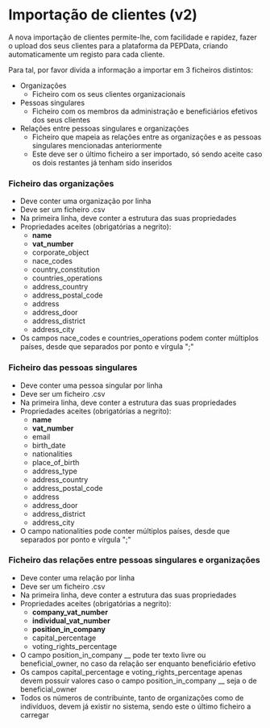 # Importação de clientes (v2)

A nova importação de clientes permite-lhe, com facilidade e rapidez, fazer o upload dos seus clientes para a plataforma da PEPData, criando automaticamente um registo para cada cliente.

Para tal, por favor divida a informação a importar em 3 ficheiros distintos:

* Organizações
  * Ficheiro com os seus clientes organizacionais
* Pessoas singulares
  * Ficheiro com os membros da administração e beneficiários efetivos dos seus clientes
* Relações entre pessoas singulares e organizações
  * Ficheiro que mapeia as relações entre as organizações e as pessoas singulares mencionadas anteriormente
  * Este deve ser o último ficheiro a ser importado, só sendo aceite caso os dois restantes já tenham sido inseridos

### Ficheiro das organizações

* Deve conter uma organização por linha
* Deve ser um ficheiro .csv
* Na primeira linha, deve conter a estrutura das suas propriedades
* Propriedades aceites (obrigatórias a negrito):
  * **name**
  * **vat\_number**
  * corporate\_object
  * nace\_codes
  * country\_constitution
  * countries\_operations
  * address\_country
  * address\_postal\_code
  * address
  * address\_door&#x20;
  * address\_district
  * &#x20;address\_city
* Os campos nace\_codes e countries\_operations podem conter múltiplos países, desde que separados por ponto e vírgula ";"

### Ficheiro das pessoas singulares

* Deve conter uma pessoa singular por linha
* Deve ser um ficheiro .csv
* Na primeira linha, deve conter a estrutura das suas propriedades
* Propriedades aceites (obrigatórias a negrito):
  * **name**
  * **vat\_number**
  * email
  * birth\_date
  * nationalities
  * place\_of\_birth
  * address\_type
  * address\_country
  * address\_postal\_code
  * address
  * address\_door&#x20;
  * address\_district
  * &#x20;address\_city
* O campo nationalities pode conter múltiplos países, desde que separados por ponto e vírgula ";"

### Ficheiro das relações entre pessoas singulares e organizações

* Deve conter uma relação por linha
* Deve ser um ficheiro .csv
* Na primeira linha, deve conter a estrutura das suas propriedades
* Propriedades aceites (obrigatórias a negrito):
  * **company\_vat\_number**
  * **individual\_vat\_number**
  * **position\_in\_company**
  * capital\_percentage
  * voting\_rights\_percentage
* O campo position\_in\_company __ pode ter texto livre ou beneficial\_owner, no caso da relação ser enquanto beneficiário efetivo
* Os campos capital\_percentage e voting\_rights\_percentage apenas devem possuir valores caso o campo position\_in\_company __ seja o de beneficial\_owner
* Todos os números de contribuinte, tanto de organizações como de indivíduos, devem já existir no sistema, sendo este o último ficheiro a carregar

